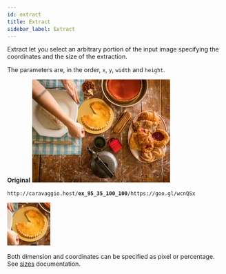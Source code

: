 ```yaml
---
id: extract
title: Extract
sidebar_label: Extract
---
```


Extract let you select an arbitrary portion of the input image specifying the coordinates and the size of the extraction.

The parameters are, in the order, `x`, `y`, `width` and `height`.

**Original**
<a href="assets/example/cakes_original.jpeg" target="_blank"><img src="assets/example/cakes_original.jpeg" /></a>

<pre><code class="hljs css html">http://caravaggio.host/<strong>ex_95_35_100_100</strong>/https://goo.gl/wcnQSx</code></pre>

<a href="assets/example/cakes_extracted.jpeg" target="_blank"><img src="assets/example/cakes_extracted.jpeg" /></a>

Both dimension and coordinates can be specified as pixel or percentage. See [sizes](resize.html#sizes) documentation.